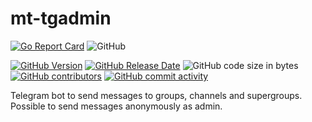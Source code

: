 # mt-tgadmin

[![Go Report Card](https://goreportcard.com/badge/github.com/mitoteam/mt-tgadmin)](https://goreportcard.com/report/github.com/mitoteam/mt-tgadmin)
![GitHub](https://img.shields.io/github/license/mitoteam/mt-tgadmin)

[![GitHub Version](https://img.shields.io/github/v/release/mitoteam/mt-tgadmin?logo=github)](https://github.com/mitoteam/mt-tgadmin)
[![GitHub Release Date](https://img.shields.io/github/release-date/mitoteam/mt-tgadmin)](https://github.com/mitoteam/mt-tgadmin/releases)
![GitHub code size in bytes](https://img.shields.io/github/languages/code-size/mitoteam/mt-tgadmin)
[![GitHub contributors](https://img.shields.io/github/contributors-anon/mitoteam/mt-tgadmin)](https://github.com/mitoteam/mt-tgadmin/graphs/contributors)
[![GitHub commit activity](https://img.shields.io/github/commit-activity/y/mitoteam/mt-tgadmin)](https://github.com/mitoteam/mt-tgadmin/commits)

Telegram bot to send messages to groups, channels and supergroups. Possible to send messages anonymously as admin.
